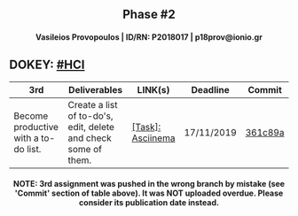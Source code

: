 <h2 align="center">Phase #2</h2>
<h4 align="center">Vasileios Provopoulos | ID/RN: P2018017 | p18prov@ionio.gr</h4>

## DOKEY: [#HCI](https://github.com/courses-ionio/dokey#hci)
|  3rd                                 | Deliverables                                                   |  LINK(s)                                             |  Deadline   |  Commit                                                                                                                             |
|--------------------------------------|----------------------------------------------------------------|------------------------------------------------------|-------------|-------------------------------------------------------------------------------------------------------------------------------------|
| Become productive with a to-do list. | Create a list of to-do's, edit, delete and check some of them. |  [[Task]: Asciinema](https://asciinema.org/a/281808) |  17/11/2019 | [361c89a](https://github.com/provopoulos/hci/commit/361c89a325bebeedf60aff3619c1f86528c10fca#diff-68064d9e0ee291ed30988c5e7cf8d60f) |

<h4 align="center">NOTE: 3rd assignment was pushed in the wrong branch by mistake (see 'Commit' section of table above). It was NOT uploaded overdue. Please consider its publication date instead.</h4>
